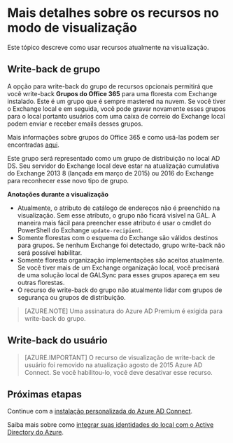 <properties
   pageTitle="Azure AD Connect: Recursos na visualização | Microsoft Azure"
   description="Este tópico descreve em mais recursos de detalhes que estão na visualização Azure AD Connect."
   services="active-directory"
   documentationCenter=""
   authors="andkjell"
   manager="femila"
   editor=""/>

<tags
   ms.service="active-directory"  
   ms.workload="identity"
   ms.tgt_pltfrm="na"
   ms.devlang="na"
   ms.topic="article"
   ms.date="06/27/2016"
   ms.author="billmath"/>

# <a name="more-details-about-features-in-preview"></a>Mais detalhes sobre os recursos no modo de visualização
Este tópico descreve como usar recursos atualmente na visualização.

## <a name="group-writeback"></a>Write-back de grupo
A opção para write-back do grupo de recursos opcionais permitirá que você write-back **Grupos do Office 365** para uma floresta com Exchange instalado. Este é um grupo que é sempre mastered na nuvem. Se você tiver o Exchange local e em seguida, você pode gravar novamente esses grupos para o local portanto usuários com uma caixa de correio do Exchange local podem enviar e receber emails desses grupos.

Mais informações sobre grupos do Office 365 e como usá-las podem ser encontradas [aqui](http://aka.ms/O365g).

Este grupo será representado como um grupo de distribuição no local AD DS. Seu servidor do Exchange local deve estar na atualização cumulativa do Exchange 2013 8 (lançada em março de 2015) ou 2016 do Exchange para reconhecer esse novo tipo de grupo.

**Anotações durante a visualização**

- Atualmente, o atributo de catálogo de endereços não é preenchido na visualização. Sem esse atributo, o grupo não ficará visível na GAL. A maneira mais fácil para preencher esse atributo é usar o cmdlet do PowerShell do Exchange `update-recipient`.
- Somente florestas com o esquema do Exchange são válidos destinos para grupos. Se nenhum Exchange foi detectado, grupo write-back não será possível habilitar.
- Somente floresta organização implementações são aceitos atualmente. Se você tiver mais de um Exchange organização local, você precisará de uma solução local de GALSync para esses grupos apareça em seu outras florestas.
- O recurso de write-back do grupo não atualmente lidar com grupos de segurança ou grupos de distribuição.

>[AZURE.NOTE] Uma assinatura do Azure AD Premium é exigida para write-back do grupo.

## <a name="user-writeback"></a>Write-back do usuário
> [AZURE.IMPORTANT] O recurso de visualização de write-back de usuário foi removido na atualização agosto de 2015 Azure AD Connect. Se você habilitou-lo, você deve desativar esse recurso.

## <a name="next-steps"></a>Próximas etapas
Continue com a [instalação personalizada do Azure AD Connect](./connect/active-directory-aadconnect-get-started-custom.md).

Saiba mais sobre como [integrar suas identidades do local com o Active Directory do Azure](active-directory-aadconnect.md).
